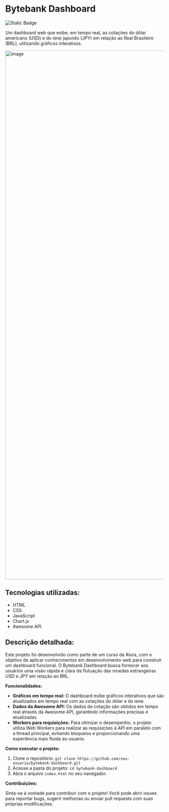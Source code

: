 # Bytebank Dashboard
![Static Badge](https://img.shields.io/badge/Status-Finalizado-green)

Um dashboard web que exibe, em tempo real, as cotações do dólar americano (USD) e do iene japonês (JPY) em relação ao Real Brasileiro (BRL), utilizando gráficos interativos.

<img width="1673" alt="image" src="https://github.com/ledsouza/bytebank-javascript/assets/56280624/306db5e8-8e2d-43ab-8d65-dd4dfd17cf81">

## Tecnologias utilizadas:

* HTML
* CSS
* JavaScript
* Chart.js
* Awesome API

## Descrição detalhada:

Este projeto foi desenvolvido como parte de um curso da Alura, com o objetivo de aplicar conhecimentos em desenvolvimento web para construir um dashboard funcional. O Bytebank Dashboard busca fornecer aos usuários uma visão rápida e clara da flutuação das moedas estrangeiras USD e JPY em relação ao BRL.

**Funcionalidades:**

* **Gráficos em tempo real:** O dashboard exibe gráficos interativos que são atualizados em tempo real com as cotações do dólar e do iene.
* **Dados da Awesome API:** Os dados da cotação são obtidos em tempo real através da Awesome API, garantindo informações precisas e atualizadas.
* **Workers para requisições:** Para otimizar o desempenho, o projeto utiliza Web Workers para realizar as requisições à API em paralelo com a thread principal, evitando bloqueios e proporcionando uma experiência mais fluida ao usuário.

**Como executar o projeto:**

1. Clone o repositório: `git clone https://github.com/seu-usuario/bytebank-dashboard.git`
2. Acesse a pasta do projeto: `cd bytebank-dashboard`
3. Abra o arquivo `index.html` no seu navegador.

**Contribuições:**

Sinta-se à vontade para contribuir com o projeto! Você pode abrir issues para reportar bugs, sugerir melhorias ou enviar pull requests com suas próprias modificações.
